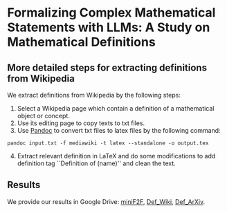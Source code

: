 # Formalizing Complex Mathematical Statements with LLMs: A Study on Mathematical Definitions

## More detailed steps for extracting definitions from Wikipedia
We extract definitions from Wikipedia by the following steps:
1. Select a Wikipedia page which contain a definition of a mathematical object or concept.
2. Use its editing page to copy texts to txt files.
3. Use [Pandoc](https://pandoc.org/index.html) to convert txt files to latex files by the following command:
```
pandoc input.txt -f mediawiki -t latex --standalone -o output.tex
```
4. Extract relevant definition in LaTeX and do some modifications to add definition tag ``Definition of (name)'' and clean the text.

## Results
We provide our results in Google Drive: [miniF2F](https://drive.google.com/file/d/1yQdzuF07vsZOVlPj_rslCOuDkPMYIEDH/view?usp=drive_link), [Def_Wiki](https://drive.google.com/file/d/1hGJCVuD4zPEO9VMzCWIDGqziSLxQvBRM/view?usp=drive_link),  [Def_ArXiv](https://drive.google.com/file/d/1co858qls77E3yZHzN4GMJfv4sr2v_GHT/view?usp=sharing).
